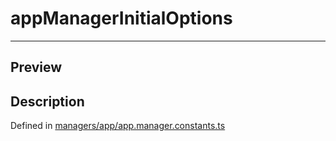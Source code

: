 
      
# appManagerInitialOptions

<div class="api-docs__separator" data-reactroot="">

---

</div><div class="api-docs__section" data-reactroot="">

## Preview

</div><div class="api-docs__section" data-reactroot="">

## Description

</div><div class="api-docs__description" data-reactroot=""><span class="api-docs__do-not-parse">



</span></div><div class="api-docs__definition" data-reactroot="">

Defined in [managers/app/app.manager.constants.ts](https://github.com/BetterTyped/hyper-fetch/blob/982ac882/packages/core/src/managers/app/app.manager.constants.ts#L12)

</div>